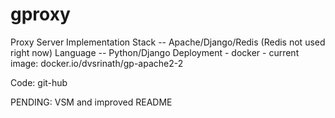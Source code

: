 # gproxy
Proxy Server Implementation
 Stack -- Apache/Django/Redis (Redis not used right now)
 Language -- Python/Django
 Deployment - docker
            - current image: docker.io/dvsrinath/gp-apache2-2 

 Code: git-hub

 PENDING: VSM and improved README 
  
